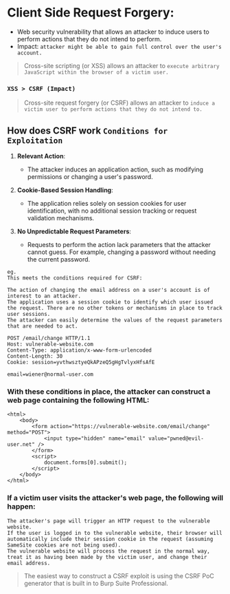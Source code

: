 # Client Side Request Forgery:
- Web security vulnerability that allows an attacker to induce users to perform actions that they do not intend to perform.
- Impact: `attacker might be able to gain full control over the user's account.`

> Cross-site scripting (or XSS) allows an attacker to `execute arbitrary JavaScript within the browser of a victim user.`
###  `XSS > CSRF (Impact)`
> Cross-site request forgery (or CSRF) allows an attacker to `induce a victim user to perform actions that they do not intend to.`


## How does CSRF work `Conditions for Exploitation`
1. **Relevant Action**:
   - The attacker induces an application action, such as modifying permissions or changing a user's password.

2. **Cookie-Based Session Handling**:
   - The application relies solely on session cookies for user identification, with no additional session tracking or request validation mechanisms.

3. **No Unpredictable Request Parameters**:
   - Requests to perform the action lack parameters that the attacker cannot guess. For example, changing a password without needing the current password.

```
eg.
This meets the conditions required for CSRF:

The action of changing the email address on a user's account is of interest to an attacker. 
The application uses a session cookie to identify which user issued the request. There are no other tokens or mechanisms in place to track user sessions.
The attacker can easily determine the values of the request parameters that are needed to act.

POST /email/change HTTP/1.1
Host: vulnerable-website.com
Content-Type: application/x-www-form-urlencoded
Content-Length: 30
Cookie: session=yvthwsztyeQkAPzeQ5gHgTvlyxHfsAfE

email=wiener@normal-user.com
```



### With these conditions in place, the attacker can construct a web page containing the following HTML:
```
<html>
    <body>
        <form action="https://vulnerable-website.com/email/change" method="POST">
            <input type="hidden" name="email" value="pwned@evil-user.net" />
        </form>
        <script>
            document.forms[0].submit();
        </script>
    </body>
</html>
```
### If a victim user visits the attacker's web page, the following will happen:
```
The attacker's page will trigger an HTTP request to the vulnerable website.
If the user is logged in to the vulnerable website, their browser will automatically include their session cookie in the request (assuming SameSite cookies are not being used).
The vulnerable website will process the request in the normal way, treat it as having been made by the victim user, and change their email address.
```

> The easiest way to construct a CSRF exploit is using the CSRF PoC generator that is built in to Burp Suite Professional.




